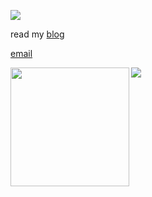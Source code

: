 ![](https://readme-typing-svg.herokuapp.com/?size=30&color=76ab97&center=true&vCenter=true&lines=>+hi,+i'm+Avijit+Acharjee)

read my [blog](https://avijitacharjee.com)

[email](mailto:contact@avijitacharjee.com)

<div>
  <img height="190" align="left" src="https://github-readme-stats.vercel.app/api?username=avijitacharjee&count_private=true&include_all_commits=true&bg_color=00000000&border_radius=0&title_color=76ab97&text_color=e8e4d9" />
  <img src="https://github-readme-stats.vercel.app/api/top-langs/?username=avijitacharjee&layout=compact&langs_count=8&hide=objective-c,roff,Makefile&exclude_repo=website&bg_color=00000000&border_radius=0&title_color=76ab97&text_color=e8e4d9" />
</div>
